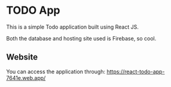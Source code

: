 # TODO App 

This is a simple Todo application built using React JS.

Both the database and hosting site used is Firebase, so cool.

## Website

You can access the application through:
https://react-todo-app-7641e.web.app/

